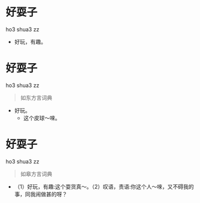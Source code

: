 # 好耍子
ho3 shua3 zz
- 好玩，有趣。

# 好耍子
ho3 shua3 zz
> 如东方言词典
- 好玩。
  - 这个皮球～唻。

# 好耍子
ho3 shua3 zz
> 如皋方言词典
- （1）好玩，有趣:这个耍货真～。（2）叹语，责语:你这个人～唻，又不碍我的事，同我闹做甚的呀？
